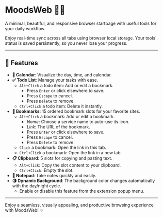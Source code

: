 # MoodsWeb 🌈✨

A minimal, beautiful, and responsive browser startpage with useful tools for your daily workflow.

Enjoy real-time sync across all tabs using browser local storage. Your tools' status is saved persistently, so you never lose your progress.

---

## 🚀 Features

- **📅 Calendar**: Visualize the day, time, and calendar.
- **✅ Todo List**: Manage your tasks with ease.
  - `Alt+Click` a todo item: Add or edit a bookmark.
    - Press `Enter` or click elsewhere to save.
    - Press `Escape` to cancel.
    - Press `Delete` to remove.
  - `Ctrl+Click` a todo item: Delete it instantly.
- **🔖 Bookmarks**: 15 ordered bookmark slots for your favorite sites.
  - `Alt+Click` a bookmark: Add or edit a bookmark.
    - _Name_: Choose a service name to auto-use its icon.
    - _Link_: The URL of the bookmark.
    - Press `Enter` or click elsewhere to save.
    - Press `Escape` to cancel.
    - Press `Delete` to remove.
  - `Click` a bookmark: Open the link in this tab.
  - `Ctrl+Click` a bookmark: Open the link in a new tab.
- **📋 Clipboard**: 5 slots for copying and pasting text.
  - `Alt+Click`: Copy the slot content to your clipboard.
  - `Ctrl+Click`: Empty the slot.
- **📝 Notepad**: Take notes quickly and easily.
- **🌗 Dynamic Background**: The background color changes automatically with the day/night cycle.
  - Enable or disable this feature from the extension popup menu.

---

Enjoy a seamless, visually appealing, and productive browsing experience with MoodsWeb! ✨
